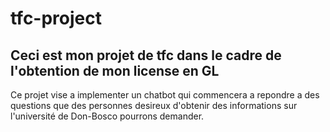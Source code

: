 # tfc-project
## Ceci est mon projet de tfc dans le cadre de l'obtention de mon license en GL
Ce projet vise a implementer un chatbot qui commencera a repondre a des questions
que des personnes desireux d'obtenir des informations sur l'université de Don-Bosco
pourrons demander.
